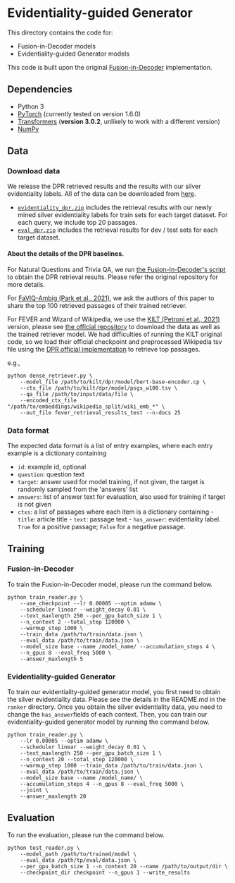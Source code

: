 # Evidentiality-guided Generator
This directory contains the code for:
- Fusion-in-Decoder models
- Evidentiality-guided Generator models

This code is built upon the original [Fusion-in-Decoder](https://github.com/facebookresearch/FiD) implementation.

## Dependencies

- Python 3
- [PyTorch](http://pytorch.org/) (currently tested on version 1.6.0)
- [Transformers](http://huggingface.co/transformers/) (**version 3.0.2**, unlikely to work with a different version)
- [NumPy](http://www.numpy.org/)


## Data

### Download data
We release the DPR retrieved results and the results with our silver evidentiality labels. All of the data can be downloaded from [here](https://drive.google.com/drive/folders/1PA4NEJr3W1JXNvofJYBlTo5nyyGkMqRL?usp=sharing).      
- [`evidentiality_dpr.zip`](https://drive.google.com/file/d/1BnWMB9XS63HPRVq7eWYJ3h4JvVsfr6-5/view?usp=sharing) includes the retrieval results with our newly mined silver evidentiality labels for train sets for each target dataset. For each query, we include top 20 passages. 
- [`eval_dpr.zip`](https://drive.google.com/file/d/1fpmpjHNR0doYdYdS-1298_Jg-V8urPoK/view?usp=sharing) includes the retrieval results for dev / test sets for each target dataset. 

#### About the details of the DPR baselines. 
For Natural Questions and Trivia QA, we run [the Fusion-In-Decoder's script](https://github.com/facebookresearch/FiD/blob/main/get-data.sh) to obtain the DPR retrieval results. Please refer the original repository for more details.            
 
For [FaVIQ-Ambig (Park et al., 2021)](https://arxiv.org/pdf/2107.02153.pdf), we ask the authors of this paper to share the top 100 retrieved passages of their trained retriever. 

For FEVER and Wizard of Wikipedia, we use the [KILT (Petroni et al., 2021)](https://arxiv.org/abs/2009.02252) version, please see [the official repository](https://github.com/facebookresearch/KILT) to download the data as well as the trained retriever model. We had difficulties of running the KILT original code, so we load their official checkpoint and preprocessed Wikipedia tsv file using the [DPR official implementation](https://github.com/facebookresearch/DPR/tree/sewon) to retrieve top passages. 

e.g., 
```
python dense_retriever.py \
    --model_file /path/to/kilt/dpr/model/bert-base-encoder.cp \
    --ctx_file /path/to/kilt/dpr/model/psgs_w100.tsv \
    --qa_file /path/to/input/data/file \
    --encoded_ctx_file "/path/to/embeddings/wikipedia_split/wiki_emb_*" \
    --out_file fever_retrieval_results_test --n-docs 25
```
### Data format
The expected data format is a list of entry examples, where each entry example is a dictionary containing
- `id`: example id, optional
- `question`: question text
- `target`: answer used for model training, if not given, the target is randomly sampled from the 'answers' list
- `answers`: list of answer text for evaluation, also used for training if target is not given
- `ctxs`: a list of passages where each item is a dictionary containing
        - `title`: article title
        - `text`: passage text
        - `has_answer`: evidentiality label. `True` for a positive passage; `False` for a negative passage. 


## Training 

### Fusion-in-Decoder
To train the Fusion-in-Decoder model, please run the command below. 
```
python train_reader.py \
    --use_checkpoint --lr 0.00005 --optim adamw \
    --scheduler linear --weight_decay 0.01 \
    --text_maxlength 250 --per_gpu_batch_size 1 \
    --n_context 2 --total_step 120000 \
    --warmup_step 1000 \
    --train_data /path/to/train/data.json \
    --eval_data /path/to/train/data.json \
    --model_size base --name /model_name/ --accumulation_steps 4 \
    --n_gpus 8 --eval_freq 5000 \
    --answer_maxlength 5

```


### Evidentiality-guided Generator
To train our evidentiality-guided generator model, you first need to obtain the silver evidentiality data. Please see the details in the README.md in the `ranker` directory. 
Once you obtain the silver evidentiality data, you need to change the `has_answer`fields of each context. Then, you can train our evidentiality-guided generator model by running the command below. 

```
python train_reader.py \
    --lr 0.00005 --optim adamw \
    --scheduler linear --weight_decay 0.01 \
    --text_maxlength 250 --per_gpu_batch_size 1 \
    --n_context 20 --total_step 120000 \
    --warmup_step 1000 --train_data /path/to/train/data.json \
    --eval_data /path/to/train/data.json \
    --model_size base --name /model_name/ \
    --accumulation_steps 4 --n_gpus 8 --eval_freq 5000 \
    --joint \
    --answer_maxlength 20
```

## Evaluation
To run the evaluation, please run the command below.

```
python test_reader.py \
    --model_path /path/to/trained/model \
    --eval_data /path/tp/eval/data.json \
    --per_gpu_batch_size 1 --n_context 20 --name /path/to/output/dir \
    --checkpoint_dir checkpoint --n_gpus 1 --write_results 
```